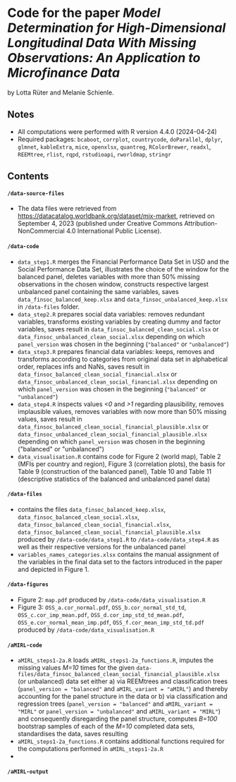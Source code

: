 # Code for the paper _Model Determination for High-Dimensional Longitudinal Data With Missing Observations: An Application to Microfinance Data_

by Lotta Rüter and Melanie Schienle.

## Notes
+ All computations were performed with R version 4.4.0 (2024-04-24)
+ Required packages: `bcaboot`, `corrplot`, `countrycode`, `doParallel`, `dplyr`, `glmnet`, `kableExtra`, `mice`, `openxlsx`, `quantreg`, `RColorBrewer`, `readxl`, `REEMtree`, `rlist`, `rqpd`, `rstudioapi`, `rworldmap`, `stringr`

## Contents
#### `/data-source-files`
+ The data files were retrieved from https://datacatalog.worldbank.org/dataset/mix-market, retrieved on September 4, 2023 (published under Creative Commons Attribution-NonCommercial 4.0 International Public License).

#### `/data-code`
+ `data_step1.R` merges the Financial Performance Data Set in USD and the Social Performance Data Set, illustrates the choice of the window for the balanced panel, deletes variables with more than 50% missing observations in the chosen window, constructs respective largest unbalanced panel containing the same variables, saves `data_finsoc_balanced_keep.xlsx` and `data_finsoc_unbalanced_keep.xlsx` in `/data-files` folder.
+ `data_step2.R` prepares social data variables: removes redundant variables, transforms existing variables by creating dummy and factor variables, saves result in `data_finsoc_balanced_clean_social.xlsx` or `data_finsoc_unbalanced_clean_social.xlsx` depending on which `panel_version` was chosen in the beginning (`"balanced"` or `"unbalanced"`)
+ `data_step3.R` prepares financial data variables: keeps, removes and transforms according to categories from original data set in alphabetical order, replaces infs and NaNs, saves result in `data_finsoc_balanced_clean_social_financial.xlsx` or `data_finsoc_unbalanced_clean_social_financial.xlsx` depending on which `panel_version` was chosen in the beginning (`"balanced"` or `"unbalanced"`)
+ `data_step4.R` inspects values *<0* and *>1* regarding plausibility, removes implausible values, removes variables with now more than 50% missing values, saves result in `data_finsoc_balanced_clean_social_financial_plausible.xlsx` or `data_finsoc_unbalanced_clean_social_financial_plausible.xlsx` depending on which `panel_version` was chosen in the beginning ("balanced" or "unbalanced")
+ `data_visualisation.R` contains code for Figure 2 (world map), Table 2 (MFIs per country and region), Figure 3 (correlation plots), the basis for Table 9 (construction of the balanced panel), Table 10 and Table 11 (descriptive statistics of the balanced and unbalanced panel data)

#### `/data-files`
+ contains the files `data_finsoc_balanced_keep.xlsx`, `data_finsoc_balanced_clean_social.xlsx`, `data_finsoc_balanced_clean_social_financial.xlsx`, `data_finsoc_balanced_clean_social_financial_plausible.xlsx` produced by `/data-code/data_step1.R` to `/data-code/data_step4.R` as well as their respective versions for the unbalanced panel
+ `variables_names_categories.xlsx` contains the manual assignment of the variables in the final data set to the factors introduced in the paper and depicted in Figure 1.

#### `/data-figures`
+ Figure 2: `map.pdf` produced by `/data-code/data_visualisation.R`
+ Figure 3: `OSS_a.cor_normal.pdf`, `OSS_b.cor_normal_std_td`, `OSS_c.cor_imp_mean.pdf`, `OSS_d.cor_imp_std_td_mean.pdf`, `OSS_e.cor_normal_mean_imp.pdf`, `OSS_f.cor_mean_imp_std_td.pdf` produced by `/data-code/data_visualisation.R`

#### `/aMIRL-code`
+ `aMIRL_steps1-2a.R` loads `aMIRL_steps1-2a_functions.R`, imputes the missing values *M=10* times for the given `data-files/data_finsoc_balanced_clean_social_financial_plausible.xlsx` (or unbalanced) data set either a) via REEMtrees and classification trees (`panel_version = "balanced"` and `aMIRL_variant = "aMIRL"`) and thereby accounting for the panel structure in the data or b) via classification and regression trees (`panel_version = "balanced"` and `aMIRL_variant = "MIRL"` or `panel_version = "unbalanced"` and `aMIRL_variant = "MIRL"`) and consequently disregarding the panel structure, computes *B=100* bootstrap samples of each of the *M=10* completed data sets, standardises the data, saves resulting 
+ `aMIRL_steps1-2a_functions.R` contains additional functions required for the computations performed in `aMIRL_steps1-2a.R`
+ 

#### `/aMIRL-output`


